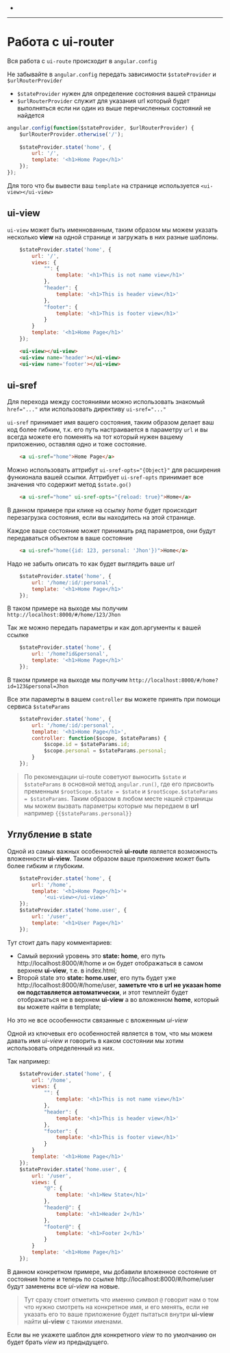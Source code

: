 - [На главную]: <https://github.com/Severenit/ngLoftSchool/>

<hr/>

# Работа с ui-router

Вся работа с `ui-route` происходит в `angular.config`

Не забывайте в `angular.config` передать зависимости `$stateProvider` и `$urlRouterProvider`

- `$stateProvider` нужен для определение состояния вашей страницы
- `$urlRouterProvider` служит для указания url который будет выполняться если ни один из выше перечисленных состояний не найдется

```js
angular.config(function($stateProvider, $urlRouterProvider) {
    $urlRouterProvider.otherwise('/');
    
    $stateProvider.state('home', {
        url: '/',
        template: '<h1>Home Page</h1>'
    });
});
```

Для того что бы вывести ваш `template` на странице используется `<ui-view></ui-view>`

## ui-view

`ui-view` может быть именнованным, таким образом мы можем указать несколько **view** на одной странице и загружать в них разные шаблоны.

```js
    $stateProvider.state('home', {
        url: '/',
        views: {
            "": {
                template: '<h1>This is not name view</h1>'
            },
            "header": {
                template: '<h1>This is header view</h1>'
            },
            "footer": {
                template: '<h1>This is footer view</h1>'
            }
        }
        template: '<h1>Home Page</h1>'
    });
```

```html
    <ui-view></ui-view>
    <ui-view name='header'></ui-view>
    <ui-view name='footer'></ui-view>
```

## ui-sref

Для перехода между состояниями можно использовать знакомый `href="..."` или использовать директиву `ui-sref="..."`

`ui-sref` принимает имя вашего состояния, таким образом делает ваш код более гибким, т.к. его путь настраивается в параметру `url` и вы всегда можете его поменять на тот который нужен вашему приложению, оставляя одно и тоже состояние.

```html
    <a ui-sref="home">Home Page</a>
```

Можно использовать аттрибут `ui-sref-opts="{Object}"` для расширения функионала вашей ссылки. Аттрибует `ui-sref-opts` принимает все значения что содержит метод `$state.go()`

```html
    <a ui-sref="home" ui-sref-opts="{reload: true}">Home</a>
```

В данном примере при клике на ссылку *home* будет происходит перезагрузка состояния, если вы находитесь на этой странице.

Каждое ваше состояние может принимать ряд параметров, они будут передаваться объектом в ваше состояние
```html
    <a ui-sref="home({id: 123, personal: 'Jhon'})">Home</a>
```

Надо не забыть описать то как будет выглядить ваше *url*

```js
    $stateProvider.state('home', {
        url: '/home/:id/:personal',
        template: '<h1>Home Page</h1>'
    });
```

В таком примере на выходе мы получим `http://localhost:8000/#/home/123/Jhon`

Так же можно передать параметры и как доп.аргументы к вашей ссылке

```js
    $stateProvider.state('home', {
        url: '/home?id&personal',
        template: '<h1>Home Page</h1>'
    });
```

В таком примере на выходе мы получим `http://localhost:8000/#/home?id=123&personal=Jhon`

Все эти парамерты в вашем `controller` вы можете принять при помощи сервиса `$stateParams`

```js
    $stateProvider.state('home', {
        url: '/home/:id/:personal',
        template: '<h1>Home Page</h1>',
        controller: function($scope, $stateParams) {
            $scope.id = $stateParams.id;
            $scope.personal = $stateParams.personal;
        }
    });
```

> По рекомендации ui-route советуют выносить `$state` и `$stateParams` в основной метод `angular.run()`, где его присвоить пременным `$rootScope.$state = $state` и `$rootScope.$stateParams = $stateParams`. Таким образом в любом месте нашей страницы мы можем вызвать параметры которые мы передаем в **url** например `{{$stateParams.personal}}`

## Углубление в state

Одной из самых важных особенностей **ui-route** является возможность вложенности **ui-view**. Таким образом ваше приложение может быть более гибким и глубоким.

```js
    $stateProvider.state('home', {
        url: '/home',
        template: '<h1>Home Page</h1>'+
            '<ui-view></ui-view>'
    });
    $stateProvider.state('home.user', {
        url: '/user',
        template: '<h1>User Page</h1>'
    });
```

Тут стоит дать пару комментариев:
- Самый верхний уровень это **state: home**, его путь http://localhost:8000/#/home и он будет отображаться в самом верхнем **ui-view**, т.е. в index.html;
- Второй state это **state: home.user**, его путь будет уже http://localhost:8000/#/home/user, **заметьте что в url не указан home он подставляется автоматически**, и этот темплейт будет отображаться не в верхнем **ui-view** а во вложенном **home**, который вы можете найти в template;

Но это не все осообенности связанные с вложенным *ui-view*

Одной из ключевых его особенностей является в том, что мы можем давать имя *ui-view* и говорить в каком состоянии мы хотим использовать определенный из них.

Так например:
```js
    $stateProvider.state('home', {
        url: '/home',
        views: {
            "": {
                template: '<h1>This is not name view</h1>'
            },
            "header": {
                template: '<h1>This is header view</h1>'
            },
            "footer": {
                template: '<h1>This is footer view</h1>'
            }
        }
        template: '<h1>Home Page</h1>'
    });
    $stateProvider.state('home.user', {
        url: '/user',
        views: {
            "@": {
                template: '<h1>New State</h1>'
            },
            "header@": {
                template: '<h1>Header 2</h1>'
            },
            "footer@": {
                template: '<h1>Footer 2</h1>'
            }
        }
        template: '<h1>Home Page</h1>'
    });
```

В данном конкретном примере, мы добавили вложенное состояние от состояния home и теперь по ссылке http://localhost:8000/#/home/user будут заменены все *ui-view* на новые.

> Тут сразу стоит отметить что именно символ `@` говорит нам о том что нужно смотреть на конкретное имя, и его менять, если не указать его то ваше приложение будет пытаться внутри **ui-view** найти **ui-view** с такими именами.

Если вы не укажете шаблон для конкретного *view* то по умолчанию он будет брать *view* из предыдущего.
